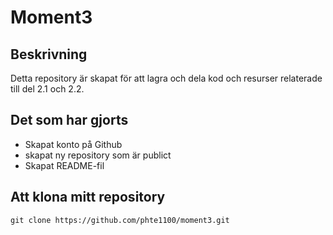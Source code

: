 # Moment3

## Beskrivning
Detta repository är skapat för att lagra och dela kod och resurser relaterade till del 2.1 och 2.2. 

## Det som har gjorts
- Skapat konto på Github
- skapat ny repository som är publict
- Skapat README-fil

## Att klona mitt repository
`git clone https://github.com/phte1100/moment3.git`
